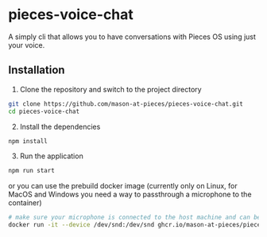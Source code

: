 # pieces-voice-chat

A simply cli that allows you to have conversations with Pieces OS using just your voice.

## Installation

1. Clone the repository and switch to the project directory
```bash
git clone https://github.com/mason-at-pieces/pieces-voice-chat.git
cd pieces-voice-chat
```

2. Install the dependencies
```bash
npm install
```

3. Run the application
```bash
npm run start
```

or you can use the prebuild docker image (currently only on Linux, for MacOS and Windows you need a way to passthrough a microphone to the container)

```bash
# make sure your microphone is connected to the host machine and can be accessed by the operating system
docker run -it --device /dev/snd:/dev/snd ghcr.io/mason-at-pieces/pieces-voice-chat:latest
```
